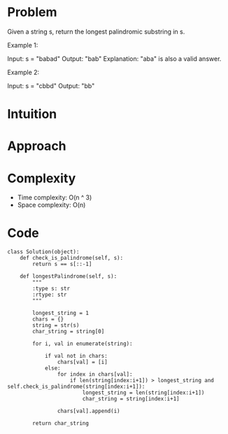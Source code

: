 # Problem
Given a string s, return the longest
palindromic
substring
in s.



Example 1:

Input: s = "babad"
Output: "bab"
Explanation: "aba" is also a valid answer.

Example 2:

Input: s = "cbbd"
Output: "bb"

# Intuition

# Approach

# Complexity
- Time complexity:
O(n ^ 3)
- Space complexity:
O(n)
# Code
```
class Solution(object):
    def check_is_palindrome(self, s):
        return s == s[::-1]

    def longestPalindrome(self, s):
        """
        :type s: str
        :rtype: str
        """

        longest_string = 1
        chars = {}
        string = str(s)
        char_string = string[0]

        for i, val in enumerate(string):

            if val not in chars:
                chars[val] = [i]
            else:
                for index in chars[val]:
                    if len(string[index:i+1]) > longest_string and self.check_is_palindrome(string[index:i+1]):
                        longest_string = len(string[index:i+1])
                        char_string = string[index:i+1]

                chars[val].append(i)

        return char_string
```
